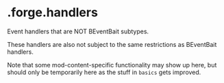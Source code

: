 # .forge.handlers

Event handlers that are NOT BEventBait subtypes.

These handlers are also not subject to the same restrictions as BEventBait handlers.

Note that some mod-content-specific functionality may show up here,
but should only be temporarily here as the stuff in `basics` gets improved.